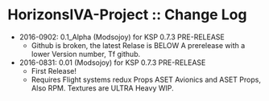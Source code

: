 # HorizonsIVA-Project :: Change Log

* 2016-0902: 0.1_Alpha (Modsojoy) for KSP 0.7.3 PRE-RELEASE
	+ Github is broken, the latest Relase is BELOW A prerelease with a lower Version number, Tf github.
* 2016-0831: 0.01 (Modsojoy) for KSP 0.7.3 PRE-RELEASE
	+ First Release!
	+ Requires Flight systems redux Props ASET Avionics and ASET Props, Also RPM. Textures are ULTRA Heavy WIP.
